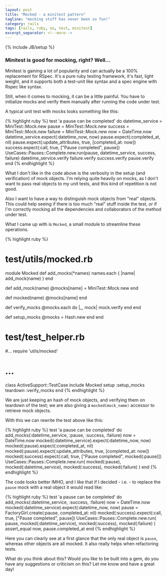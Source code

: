 ```yaml
---
layout: post
title: "Mocked - a minitest pattern"
tagline: "mocking stuff has never been so fun!"
category: rails
tags: [rails, ruby, oo, test, minitest]
excerpt_separator: <!--more-->
---
```

{% include JB/setup %}

### Minitest is good for mocking, right? Well...

Minitest is gaining a lot of popularity and can actually be a 100% replacement
for RSpec. It's a pure ruby testing framework, it's fast, light weight, and it
supports both a test-unit like syntax and a spec engine with Rspec like syntax.

Still, when it comes to mocking, it can be a little painful. You have to
initialize mocks and verify them manually after running the code under test.

<!--more-->

A typical unit test with mocks looks something like this:

{% highlight ruby %}
test 'a pause can be completed' do
  datetime_service = MiniTest::Mock.new
  pause            = MiniTest::Mock.new
  success          = MiniTest::Mock.new
  failure          = MiniTest::Mock.new
  now = DateTime.now
  datetime_service.expect(:datetime_now, now)
  pause.expect(:completed_at, nil)
  pause.expect(:update_attributes, true, [completed_at: now])
  success.expect(:call, true, ["Pause completed", pause])
  UseCases::Pauses::Complete.new.run(pause, datetime_service, success, failure)
  datetime_service.verify
  failure.verify
  success.verify
  pause.verify
end
{% endhighlight %}

What I don't like in the code above is the verbosity in the setup (and
verification) of mock objects. I'm relying quite heavily on mocks, as I don't
want to pass real objects to my unit tests, and this kind of repetition is not
good.

Also I want to have a way to distinguish mock objects from "real" objects.
This could help seeing if there is too much "real" stuff inside the test, or if
I'm correctly mocking all the dependencies and collaborators of the method under
test.

What I came up with is `Mocked`, a small module to streamline these operations.


{% highlight ruby %}
# test/utils/mocked.rb
module Mocked
  def add_mocks(*names)
    names.each { |name| add_mock(name) }
  end

  def add_mock(name)
    @mocks[name] = MiniTest::Mock.new
  end

  def mocked(name)
    @mocks[name]
  end

  def verify_mocks
    @mocks.each do |_, mock|
      mock.verify
    end
  end

  def setup_mocks
    @mocks = Hash.new
  end
end

# test/test_helper.rb

#...
require 'utils/mocked'
# ...
class ActiveSupport::TestCase
  include Mocked
  setup :setup_mocks
  teardown :verify_mocks
end
{% endhighlight %}

We are just keeping an hash of mock objects, and verifying them on teardown of
the test; we are also giving a `mocked(mock_name)` accessor to retrieve mock
objects.

With this we can rewrite the test above like this:

{% highlight ruby %}
test 'a pause can be completed' do
  add_mocks(:datetime_service, :pause, :success, :failure)
  now = DateTime.now
  mocked(:datetime_service).expect(:datetime_now, now)
  mocked(:pause).expect(:completed_at, nil)
  mocked(:pause).expect(:update_attributes, true, [completed_at: now])
  mocked(:success).expect(:call, true, ["Pause completed", mocked(:pause)])
  UseCases::Pauses::Complete.new.run(
    mocked(:pause),
    mocked(:datetime_service),
    mocked(:success),
    mocked(:failure)
  )
end
{% endhighlight %}

The code looks better IMHO, and I like that if I decided - i.e. - to replace
the `pause` mock with a real object it would read like:

{% highlight ruby %}
test 'a pause can be completed' do
  add_mocks(:datetime_service, :success, :failure)
  now = DateTime.now
  mocked(:datetime_service).expect(:datetime_now, now)
  pause = FactoryGirl.create(:pause, completed_at: nil)
  mocked(:success).expect(:call, true, ["Pause completed", pause])
  UseCases::Pauses::Complete.new.run(
    pause,
    mocked(:datetime_service),
    mocked(:success),
    mocked(:failure)
  )
  assert_equal now, pause.completed_at
end
{% endhighlight %}

Here you can clearly see at a first glance that the only real object is `pause`,
whereas other objects are all mocked. It also really helps when refactoring
tests.

What do you think about this? Would you like to be built into a gem, do you have
any suggestions or criticism on this? Let me know and have a great day!
